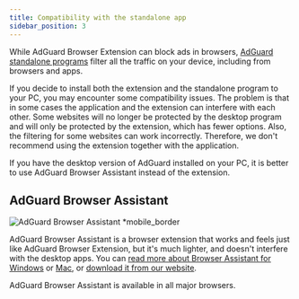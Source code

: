 ```yaml
---
title: Compatibility with the standalone app
sidebar_position: 3
---
```


While AdGuard Browser Extension can block ads in browsers, [AdGuard standalone programs](/comparison-standalone.md) filter all the traffic on your device, including from browsers and apps.

If you decide to install both the extension and the standalone program to your PC, you may encounter some compatibility issues. The problem is that in some cases the application and the extension can interfere with each other. Some websites will no longer be protected by the desktop program and will only be protected by the extension, which has fewer options. Also, the filtering for some websites can work incorrectly. Therefore, we don't recommend using the extension together with the application.

If you have the desktop version of AdGuard installed on your PC, it is better to use AdGuard Browser Assistant instead of the extension.

## AdGuard Browser Assistant

![AdGuard Browser Assistant *mobile_border](https://cdn.adtidy.org/content/kb/ad_blocker/browser_extension/ad_blocker_browser_extension_assistant.png)

AdGuard Browser Assistant is a browser extension that works and feels just like AdGuard Browser Extension, but it's much lighter, and doesn't interfere with the desktop apps. You can [read more about Browser Assistant for Windows](/adguard-for-windows/browser-assistant) or [Mac](/adguard-for-mac/browser-assistant), or [download it from our website](https://adguard.com/adguard-assistant/overview.html).

AdGuard Browser Assistant is available in all major browsers.
